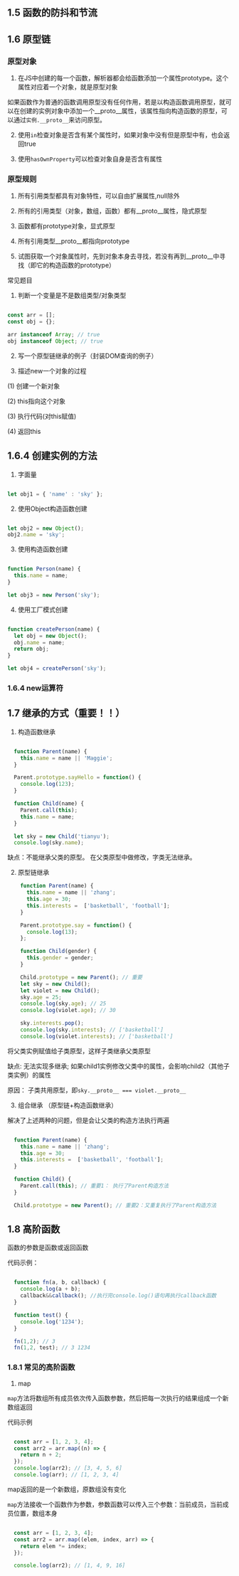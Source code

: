 ## 1.5 函数的防抖和节流


## 1.6 原型链

### 原型对象

1. 在JS中创建的每一个函数，解析器都会给函数添加一个属性prototype。这个属性对应着一个对象，就是原型对象

如果函数作为普通的函数调用原型没有任何作用，若是以构造函数调用原型，就可以在创建的实例对象中添加一个__proto__属性，该属性指向构造函数的原型，可以通过`实例.__proto__`来访问原型。

2. 使用`in`检查对象是否含有某个属性时，如果对象中没有但是原型中有，也会返回true

3. 使用`hasOwnProperty`可以检查对象自身是否含有属性


### 原型规则

1. 所有引用类型都具有对象特性，可以自由扩展属性,null除外

2. 所有的引用类型（对象，数组，函数）都有__proto__属性，隐式原型

3. 函数都有prototype对象，显式原型

4. 所有引用类型__proto__都指向prototype

5. 试图获取一个对象属性时，先到对象本身去寻找，若没有再到__proto__中寻找（即它的构造函数的prototype）


常见题目

1. 判断一个变量是不是数组类型/对象类型

```javascript

const arr = [];
const obj = {};

arr instanceof Array; // true
obj instanceof Object; // true

```

2. 写一个原型链继承的例子（封装DOM查询的例子）


3. 描述new一个对象的过程

  (1) 创建一个新对象

  (2) this指向这个对象

  (3) 执行代码(对this赋值)

  (4) 返回this


## 1.6.4 创建实例的方法

1. 字面量

```javascript

let obj1 = { 'name' : 'sky' };

```

2. 使用Object构造函数创建

```javascript

let obj2 = new Object();
obj2.name = 'sky';

```

3. 使用构造函数创建

```javascript

function Person(name) {
  this.name = name;
}

let obj3 = new Person('sky');

```

4. 使用工厂模式创建

```javascript

function createPerson(name) {
  let obj = new Object();
  obj.name = name;
  return obj;
}

let obj4 = createPerson('sky');

```

### 1.6.4 new运算符


## 1.7 继承的方式（重要！！）

1. 构造函数继承

```javascript

  function Parent(name) {
    this.name = name || 'Maggie';
  }

  Parent.prototype.sayHello = function() {
    console.log(123);
  }

  function Child(name) {
    Parent.call(this);
    this.name = name;
  }

  let sky = new Child('tianyu');
  console.log(sky.name);

```

缺点：不能继承父类的原型。 在父类原型中做修改，字类无法继承。


2. 原型链继承

```javascript
    function Parent(name) {
      this.name = name || 'zhang';
      this.age = 30;
      this.interests =  ['basketball', 'football'];
    }

    Parent.prototype.say = function() {
      console.log(13);
    };

    function Child(gender) {
      this.gender = gender;
    }

    Child.prototype = new Parent(); // 重要
    let sky = new Child();
    let violet = new Child();
    sky.age = 25;
    console.log(sky.age); // 25
    console.log(violet.age); // 30

    sky.interests.pop();
    console.log(sky.interests); // ['basketball']
    console.log(violet.interests); // ['basketball']

```

将父类实例赋值给子类原型，这样子类继承父类原型

缺点: 无法实现多继承; 如果child1实例修改父类中的属性，会影响child2（其他子类实例）的属性

原因： 子类共用原型，即`sky.__proto__ === violet.__proto__`

3. 组合继承 （原型链+构造函数继承）

解决了上述两种的问题，但是会让父类的构造方法执行两遍

```javascript

  function Parent(name) {
    this.name = name || 'zhang';
    this.age = 30;
    this.interests =  ['basketball', 'football'];
  }

  function Child() {
    Parent.call(this); // 重要1： 执行了Parent构造方法
  }

  Child.prototype = new Parent(); // 重要2：又重复执行了Parent构造方法

```

## 1.8 高阶函数

函数的参数是函数或返回函数

代码示例： 

```javascript

  function fn(a, b, callback) {
    console.log(a + b);
    callback&&callback(); //执行完console.log()语句再执行callback函数
  }

  function test() {
    console.log('1234');
  }

  fn(1,2); // 3
  fn(1,2, test); // 3 1234

```

### 1.8.1 常见的高阶函数

1. map

`map`方法将数组所有成员依次传入函数参数，然后把每一次执行的结果组成一个新数组返回

代码示例

```javascript

  const arr = [1, 2, 3, 4];
  const arr2 = arr.map((n) => {
    return n + 2;
  });
  console.log(arr2); // [3, 4, 5, 6]
  console.log(arr); // [1, 2, 3, 4]

```

map返回的是一个新数组，原数组没有变化

`map`方法接收一个函数作为参数，参数函数可以传入三个参数：当前成员，当前成员位置，数组本身

```javascript

  const arr = [1, 2, 3, 4];
  const arr2 = arr.map((elem, index, arr) => {
    return elem *= index;
  });

  console.log(arr2); // [1, 4, 9, 16]

```